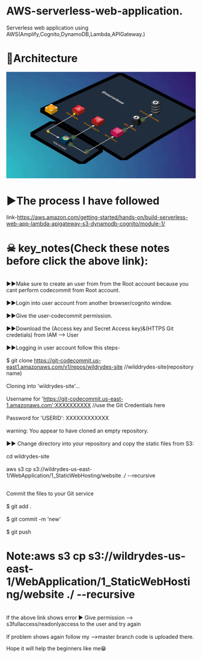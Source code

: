 # AWS-serverless-web-application.
Serverless web application using AWS(Amplify,Cognito,DynamoDB,Lambda,APIGateway.)
# 🏡Architecture
![](https://github.com/SouravBose42/AWS-serverless-web-application./blob/main/serverless_architecture.gif)

# ▶The process I have followed
link-https://aws.amazon.com/getting-started/hands-on/build-serverless-web-app-lambda-apigateway-s3-dynamodb-cognito/module-1/
# ☠ key_notes(Check these notes before click the above link):
<br>▶▶Make sure to create an user from from the Root account because you cant perform codecommit from Root account.<br>
<br>▶▶Login into user account from another browser/cognito window.<br>
<br>▶▶Give the user-codecommit permission.<br>
<br>▶▶Download the (Access key and Secret Access key)&(HTTPS Git credetials) from IAM --> User<br>
<br>▶▶Logging in user account follow this steps-<br>
<br>$ git clone https://git-codecommit.us-east1.amazonaws.com/v1/repos/wildrydes-site     //wilddrydes-site(repository name)<br>
<br>Cloning into 'wildrydes-site'...<br>
<br>Username for 'https://git-codecommit.us-east-1.amazonaws.com':XXXXXXXXXX                //use the Git Credentials here<br>
<br>Password for 'USERID': XXXXXXXXXXXX<br>
<br>warning: You appear to have cloned an empty repository.<br>
<br>▶▶ Change directory into your repository and copy the static files from S3:<br>
<br>cd wildrydes-site<br>
<br>aws s3 cp s3://wildrydes-us-east-1/WebApplication/1_StaticWebHosting/website ./ --recursive<br>

<br> Commit the files to your Git service<br>
<br>$ git add .<br>
<br>$ git commit -m 'new'<br>
<br>$ git push<br>
# Note:aws s3 cp s3://wildrydes-us-east-1/WebApplication/1_StaticWebHosting/website ./ --recursive
<br>If the above link shows error ▶ Give permission --> s3fullaccess/readonlyaccess  to the user and try again<br>
<br>If problem shows again follow my -->master branch code is uploaded there.<br>

Hope it will help the beginners like me😁



